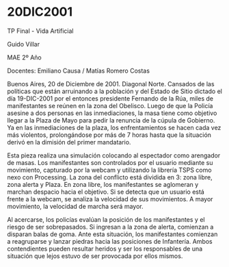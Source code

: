# 20DIC2001

TP Final - Vida Artificial

Guido Villar

MAE 2º Año

Docentes: Emiliano Causa / Matías Romero Costas

Buenos Aires, 20 de Diciembre de 2001. Diagonal Norte. Cansados de las políticas que están arruinando a la población y del Estado de Sitio dictado el día 19-DIC-2001 por el entonces presidente Fernando de la Rúa, miles de manifestantes se reúnen en la zona del Obelisco. Luego de que la Policía asesine a dos personas en las inmediaciones, la masa tiene como objetivo llegar a la Plaza de Mayo para pedir la renuncia de la cúpula de Gobierno. Ya en las inmediaciones de la plaza, los enfrentamientos se hacen cada vez más violentos, prolongándose por más de 7 horas hasta que la situación derivó en la dimisión del primer mandatario.

Esta pieza realiza una simulación colocando al espectador como arengador de masas. Los manifestantes son controlados por el usuario mediante su movimiento, capturado por la webcam y utilizando la librería TSPS como nexo con Processing. La zona del conflicto está dividida en 3: zona libre, zona alerta y Plaza. En zona libre, los manifestantes se aglomeran y marchan despacio hacia el objetivo. Si se detecta que un usuario está frente a la webcam, se analiza la velocidad de sus movimientos. A mayor movimiento, la velocidad de marcha será mayor.

Al acercarse, los policías evalúan la posición de los manifestantes y el riesgo de ser sobrepasados. Si ingresan a la zona de alerta, comienzan a disparan balas de goma. Ante esta situación, los manifestantes comienzan a reagruparse y lanzar piedras hacia las posiciones de Infantería. Ambos contendientes pueden resultar heridos y ser los responsables de una situación que lejos estuvo de ser provocada por ellos mismos.
